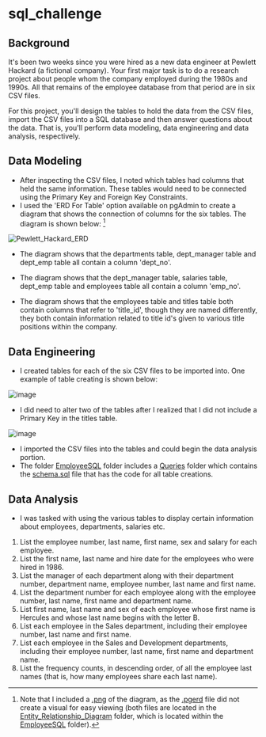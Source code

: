 # sql_challenge

## Background

It's been two weeks since you were hired as a new data engineer at Pewlett Hackard (a fictional company). Your first major task is to do a research project about 
people whom the company employed during the 1980s and 1990s. All that remains of the employee database from that period are in six CSV files. 

For this project, you'll design the tables to hold the data from the CSV files, import the CSV files into a SQL database and then answer questions about the data. That is, 
you'll perform data modeling, data engineering and data analysis, respectively. 

## Data Modeling
* After inspecting the CSV files, I noted which tables had columns that held the same information. These tables would need to be connected using the Primary Key and Foreign Key
Constraints. 
* I used the 'ERD For Table' option available on pgAdmin to create a diagram that shows the connection of columns for the six tables. The diagram is shown below: [^1]

![Pewlett_Hackard_ERD](https://user-images.githubusercontent.com/115905663/221370266-cdb4dade-b02a-4d4e-a9a0-a2de0258eb47.png)

[^1]: Note that I included a [.png](https://github.com/marthagriggs9/sql_challenge/blob/main/EmployeeSQL/Entity_Relationship_Diagram/Pewlett_Hackard_ERD.png) of the diagram, as the [.pgerd](https://github.com/marthagriggs9/sql_challenge/blob/main/EmployeeSQL/Entity_Relationship_Diagram/Pewlett_Hackard_ERD.pgerd) file did not create a visual for easy viewing (both files are located in the [Entity_Relationship_Diagram](https://github.com/marthagriggs9/sql_challenge/tree/main/EmployeeSQL/Entity_Relationship_Diagram) folder, which is located within the [EmployeeSQL](https://github.com/marthagriggs9/sql_challenge/tree/main/EmployeeSQL) folder).
* The diagram shows that the departments table, dept_manager table and dept_emp table all contain a column 'dept_no'. 

* The diagram shows that the dept_manager table, salaries table, dept_emp table and employees table all contain a column 'emp_no'.

* The diagram shows that the employees table and titles table both contain columns that refer to 'title_id', though they are named differently, they both contain information related to title id's given to various title positions within the company. 

## Data Engineering
* I created tables for each of the six CSV files to be imported into. One example of table creating is shown below:

![image](https://user-images.githubusercontent.com/115905663/221371043-e1c2185f-e830-4639-aefc-d419059cf82f.png)

* I did need to alter two of the tables after I realized that I did not include a Primary Key in the titles table. 

![image](https://user-images.githubusercontent.com/115905663/221371105-3a0419ab-145c-4eb8-af2e-cdb70ba5841f.png)

* I imported the CSV files into the tables and could begin the data analysis portion. 
* The folder [EmployeeSQL](https://github.com/marthagriggs9/sql_challenge/tree/main/EmployeeSQL) folder includes a [Queries](https://github.com/marthagriggs9/sql_challenge/tree/main/EmployeeSQL/Queries) folder which contains the [schema.sql](https://github.com/marthagriggs9/sql_challenge/blob/main/EmployeeSQL/Queries/schema.sql) file that has the code for all table creations. 

## Data Analysis
* I was tasked with using the various tables to display certain information about employees, departments, salaries etc. 

1. List the employee number, last name, first name, sex and salary for each employee. 
2. List the first name, last name and hire date for the employees who were hired in 1986. 
3. List the manager of each department along with their department number, department name, employee number, last name and first name.
4. List the department number for each employee along with the employee number, last name, first name and department name. 
5. List first name, last name and sex of each employee whose first name is Hercules and whose last name begins with the letter B. 
6. List each employee in the Sales department, including their employee number, last name and first name. 
7. List each employee in the Sales and Development departments, including their employee number, last name, first name and department name. 
8. List the frequency counts, in descending order, of all the employee last names (that is, how many employees share each last name). 
